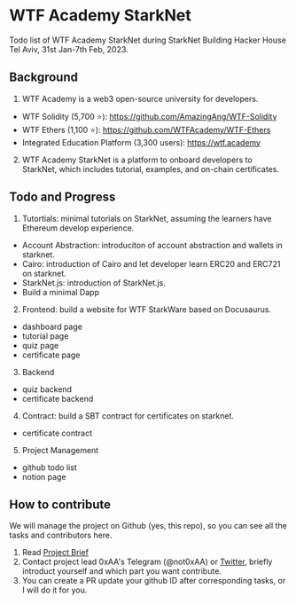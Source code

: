# WTF Academy StarkNet
Todo list of WTF Academy StarkNet during StarkNet Building Hacker House Tel Aviv, 31st Jan-7th Feb, 2023.

## Background
1. WTF Academy is a web3 open-source university for developers.
  - WTF Solidity (5,700 ⭐): https://github.com/AmazingAng/WTF-Solidity
  - WTF Ethers (1,100 ⭐): https://github.com/WTFAcademy/WTF-Ethers
  - Integrated Education Platform (3,300 users): https://wtf.academy
  
2. WTF Academy StarkNet is a platform to onboard developers to StarkNet, which includes tutorial, examples, and on-chain certificates.

## Todo and Progress

1. Tutortials: minimal tutorials on StarkNet, assuming the learners have Ethereum develop experience.
- Account Abstraction: introduciton of account abstraction and wallets in starknet.
- Cairo: introduction of Cairo and let developer learn ERC20 and ERC721 on starknet.
- StarkNet.js: introduction of StarkNet.js.
- Build a minimal Dapp
  
2. Frontend: build a website for WTF StarkWare based on Docusaurus.
  - dashboard page
  - tutorial page
  - quiz page
  - certificate page

3. Backend
  - quiz backend
  - certificate backend

4. Contract: build a SBT contract for certificates on starknet.
  - certificate contract
  
5. Project Management
  - github todo list
  - notion page
  
## How to contribute

We will manage the project on Github (yes, this repo), so you can see all the tasks and contributors here.

1. Read [Project Brief](https://onlydust.notion.site/WTF-Academy-StarkNet-cec45bfe02694dbc895eb42e8f3f1c31)
2. Contact project lead 0xAA's Telegram (@not0xAA) or [Twitter](https://twitter.com/0xAA_Science), briefly introduct yourself and which part you want contribute.
3. You can create a PR update your github ID after corresponding tasks, or I will do it for you.
